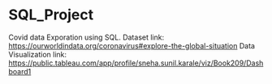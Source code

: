 # SQL_Project
Covid data Exporation using SQL.
Dataset link: https://ourworldindata.org/coronavirus#explore-the-global-situation
Data Visualization link: https://public.tableau.com/app/profile/sneha.sunil.karale/viz/Book209/Dashboard1
